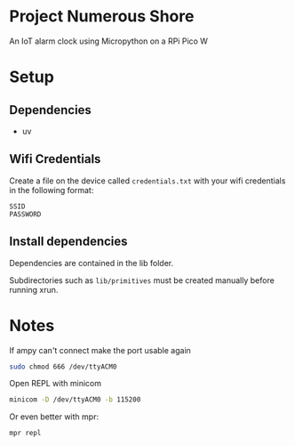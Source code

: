 # Project Numerous Shore

An IoT alarm clock using Micropython on a RPi Pico W

# Setup

## Dependencies

* uv

## Wifi Credentials

Create a file on the device called `credentials.txt` with your wifi credentials in the following format:
```
SSID
PASSWORD
```

## Install dependencies

Dependencies are contained in the lib folder.

Subdirectories such as `lib/primitives` must be created manually before running xrun.

# Notes

If ampy can't connect make the port usable again
```bash
sudo chmod 666 /dev/ttyACM0
```

Open REPL with minicom
```bash
minicom -D /dev/ttyACM0 -b 115200
```

Or even better with mpr:
```bash
mpr repl
```

